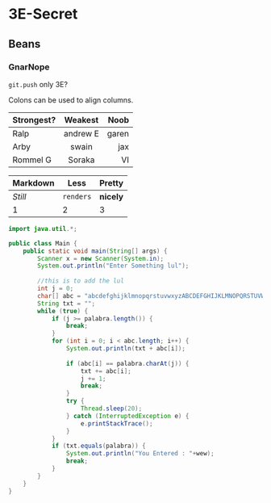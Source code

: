 
# 3E-Secret
## Beans
### GnarNope

`git.push`
only 3E?

Colons can be used to align columns.

| Strongest?    | Weakest       | Noob  |
| ------------- |:-------------:| -----:|
| Ralp          | andrew E      | garen |
| Arby          | swain         |   jax |
| Rommel G      | Soraka        |    VI |

Markdown | Less | Pretty
--- | --- | ---
*Still* | `renders` | **nicely**
1 | 2 | 3



```java
import java.util.*;

public class Main {
    public static void main(String[] args) {
        Scanner x = new Scanner(System.in);
        System.out.println("Enter Something lul");
      
        //this is to add the lul
        int j = 0;
        char[] abc = "abcdefghijklmnopqrstuvwxyzABCDEFGHIJKLMNOPQRSTUVWXYZ ".toCharArray();
        String txt = "";
        while (true) {
            if (j >= palabra.length()) {
                break; 
            }
            for (int i = 0; i < abc.length; i++) {
                System.out.println(txt + abc[i]);
               
                if (abc[i] == palabra.charAt(j)) {
                    txt += abc[i];
                    j += 1; 
                    break; 
                }
                try {
                    Thread.sleep(20);
                } catch (InterruptedException e) {
                    e.printStackTrace();
                }
            }
            if (txt.equals(palabra)) {
                System.out.println("You Entered : "+wew);
                break;     
            }
        }
    }
}
